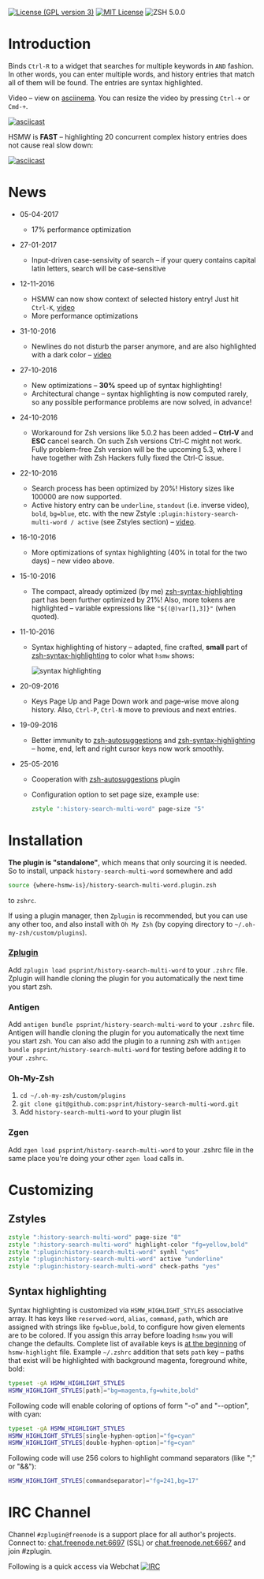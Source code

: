 [![License (GPL version 3)](https://img.shields.io/badge/license-GNU%20GPL%20version%203-blue.svg?style=flat-square)](./LICENSE)
[![MIT License](https://img.shields.io/badge/license-MIT-blue.svg?style=flat-square)](./LICENSE)
![ZSH 5.0.0](https://img.shields.io/badge/zsh-v5.0.0-orange.svg?style=flat-square)

# Introduction

Binds `Ctrl-R` to a widget that searches for multiple keywords in `AND` fashion.
In other words, you can enter multiple words, and history entries that match
all of them will be found. The entries are syntax highlighted.

Video – view on [asciinema](https://asciinema.org/a/88954). You can resize the video by pressing `Ctrl-+` or `Cmd-+`.

[![asciicast](https://asciinema.org/a/88954.png)](https://asciinema.org/a/88954)

HSMW is **FAST** – highlighting 20 concurrent complex history entries does not cause real slow down:

[![asciicast](https://asciinema.org/a/89406.png)](https://asciinema.org/a/89406)

# News

* 05-04-2017
  - 17% performance optimization

* 27-01-2017
  - Input-driven case-sensivity of search – if your query contains capital latin letters, search will be case-sensitive

* 12-11-2016
  - HSMW can now show context of selected history entry! Just hit `Ctrl-K`, [video](https://asciinema.org/a/92516)
  - More performance optimizations

* 31-10-2016
  - Newlines do not disturb the parser anymore, and are also highlighted with a dark color – [video](https://asciinema.org/a/91159)

* 27-10-2016
  - New optimizations – **30%** speed up of syntax highlighting!
  - Architectural change – syntax highlighting is now computed rarely, so any possible performance problems are now solved, in advance!

* 24-10-2016
  - Workaround for Zsh versions like 5.0.2 has been added – **Ctrl-V** and **ESC** cancel search. On such Zsh
    versions Ctrl-C might not work. Fully problem-free Zsh version will be the upcoming 5.3, where
    I have together with Zsh Hackers fully fixed the Ctrl-C issue.

* 22-10-2016
  - Search process has been optimized by 20%! History sizes like 100000 are now supported.
  - Active history entry can be `underline`, `standout` (i.e. inverse video), `bold`, `bg=blue`, etc. with
    the new Zstyle `:plugin:history-search-multi-word / active` (see Zstyles section) – [video](https://asciinema.org/a/90214).

* 16-10-2016
  - More optimizations of syntax highlighting (40% in total for the two days) – new video above.

* 15-10-2016
  - The compact, already optimized (by me) [zsh-syntax-highlighting](https://github.com/zsh-users/zsh-syntax-highlighting) part has been further optimized by 21%!
    Also, more tokens are highlighted – variable expressions like `"${(@)var[1,3]}"` (when quoted).

* 11-10-2016
  - Syntax highlighting of history – adapted, fine crafted, **small** part of [zsh-syntax-highlighting](https://github.com/zsh-users/zsh-syntax-highlighting)
    to color what `hsmw` shows:

    ![syntax highlighting](http://imagizer.imageshack.us/a/img921/1503/bMAF59.gif)

* 20-09-2016
  - Keys Page Up and Page Down work and page-wise move along history. Also, `Ctrl-P`, `Ctrl-N`
    move to previous and next entries.

* 19-09-2016
  - Better immunity to [zsh-autosuggestions](https://github.com/zsh-users/zsh-autosuggestions)
    and [zsh-syntax-highlighting](https://github.com/zsh-users/zsh-syntax-highlighting) – home,
    end, left and right cursor keys now work smoothly.

* 25-05-2016
  - Cooperation with
    [zsh-autosuggestions](https://github.com/zsh-users/zsh-autosuggestions)
    plugin
  - Configuration option to set page size, example use:

    ```zsh
    zstyle ":history-search-multi-word" page-size "5"
    ```

# Installation

**The plugin is "standalone"**, which means that only sourcing it is needed. So to
install, unpack `history-search-multi-word` somewhere and add

```zsh
source {where-hsmw-is}/history-search-multi-word.plugin.zsh
```

to `zshrc`.

If using a plugin manager, then `Zplugin` is recommended, but you can use any
other too, and also install with `Oh My Zsh` (by copying directory to
`~/.oh-my-zsh/custom/plugins`).


### [Zplugin](https://github.com/psprint/zplugin)

Add `zplugin load psprint/history-search-multi-word` to your `.zshrc` file.
Zplugin will handle cloning the plugin for you automatically the next time you
start zsh.

### Antigen

Add `antigen bundle psprint/history-search-multi-word` to your `.zshrc` file.
Antigen will handle cloning the plugin for you automatically the next time you
start zsh. You can also add the plugin to a running zsh with `antigen bundle
psprint/history-search-multi-word` for testing before adding it to your
`.zshrc`.

### Oh-My-Zsh

1. `cd ~/.oh-my-zsh/custom/plugins`
2. `git clone git@github.com:psprint/history-search-multi-word.git`
3. Add `history-search-multi-word` to your plugin list

### Zgen

Add `zgen load psprint/history-search-multi-word` to your .zshrc file in the same
place you're doing your other `zgen load` calls in.

# Customizing

## Zstyles

```zsh
zstyle ":history-search-multi-word" page-size "8"                      # Number of entries to show (default is $LINES/3)
zstyle ":history-search-multi-word" highlight-color "fg=yellow,bold"   # Color in which to highlight matched, searched text (default bg=17 on 256-color terminals)
zstyle ":plugin:history-search-multi-word" synhl "yes"                 # Whether to perform syntax highlighting (default true)
zstyle ":plugin:history-search-multi-word" active "underline"          # Effect on active history entry. Try: standout, bold, bg=blue (default underline)
zstyle ":plugin:history-search-multi-word" check-paths "yes"           # Whether to check paths for existence and mark with magenta (default true)
```

## Syntax highlighting

Syntax highlighting is customized via `HSMW_HIGHLIGHT_STYLES` associative array.
It has keys like `reserved-word`, `alias`, `command`, `path`, which are assigned
with strings like `fg=blue,bold`, to configure how given elements are to be
colored. If you assign this array before loading `hsmw` you will change the defaults. Complete list
of available keys is [at the beginning](https://github.com/psprint/history-search-multi-word/blob/master/hsmw-highlight#L34-L62)
of `hsmw-highlight` file. Example `~/.zshrc` addition that sets `path` key –
paths that exist will be highlighted with background magenta, foreground white, bold:

```zsh
typeset -gA HSMW_HIGHLIGHT_STYLES
HSMW_HIGHLIGHT_STYLES[path]="bg=magenta,fg=white,bold"
```

Following code will enable coloring of options of form "-o" and "--option", with cyan:

```zsh
typeset -gA HSMW_HIGHLIGHT_STYLES
HSMW_HIGHLIGHT_STYLES[single-hyphen-option]="fg=cyan"
HSMW_HIGHLIGHT_STYLES[double-hyphen-option]="fg=cyan"
```

Following code will use 256 colors to highlight command separators (like ";" or "&&"):

```zsh
HSMW_HIGHLIGHT_STYLES[commandseparator]="fg=241,bg=17"
```

# IRC Channel

Channel `#zplugin@freenode` is a support place for all author's projects. Connect to:
[chat.freenode.net:6697](ircs://chat.freenode.net:6697/%23zplugin) (SSL) or [chat.freenode.net:6667](irc://chat.freenode.net:6667/%23zplugin)
 and join #zplugin.

Following is a quick access via Webchat [![IRC](https://kiwiirc.com/buttons/chat.freenode.net/zplugin.png)](https://kiwiirc.com/client/chat.freenode.net:+6697/#zplugin)
